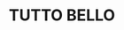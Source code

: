---
title: "TUTTO BELLO"
description: "TUTTO BELLO"
layout: shop
keywords:
  - 美食競賽
  - 台灣美食
  - 美食精選
datePublished: "2025-06-30"
dateModified: "2025-07-03"
city: "台北市"
district: "中山區"
address: "台北市中山區雙城街25巷15號1樓"
phone: "0225923355"
geo: "25.0662700179023, 121.52535190679987"
google_map: "https://maps.app.goo.gl/qXdwx3EQkqstWGeG9"
footinder: "https://footinder.com.tw/%E5%8F%B0%E5%8C%97%E5%B8%82%E4%B8%AD%E5%B1%B1%E5%8D%80/31289/"
official: "http://www.tuttobello.com.tw/"
award:
  - name: "500盤"
    year: "2024"
    entries:
      - dishes:
          - "乾煎日本黑鮑"
          - "螯蝦義大利麵"
          - "松露蘑菇卡布奇諾"

---